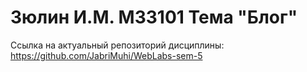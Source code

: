 # Зюлин И.М. М33101 Тема "Блог"

Ссылка на актуальный репозиторий дисциплины:
https://github.com/JabriMuhi/WebLabs-sem-5
